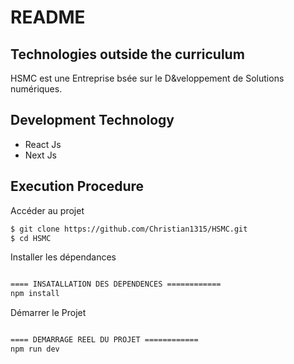 # README

## Technologies outside the curriculum

HSMC est une Entreprise bsée sur le D&veloppement de Solutions numériques.

## Development Technology

- React Js
- Next Js

## Execution Procedure

Accéder au projet
```bash
$ git clone https://github.com/Christian1315/HSMC.git
$ cd HSMC

```
Installer les dépendances
```bash

==== INSATALLATION DES DEPENDENCES ============
npm install

```
Démarrer le Projet
```bash

==== DEMARRAGE REEL DU PROJET ============
npm run dev